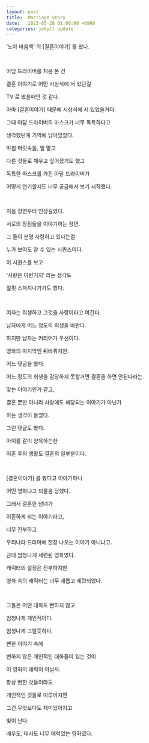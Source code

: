 ```yaml
---
layout: post
title:  Marriage Story
date:   2023-05-28 01:00:00 +0900
categories: jekyll update
---
```


‘노아 바움백’ 의 [결혼이야기] 를 봤다.

&nbsp;&nbsp;&nbsp;
&nbsp;&nbsp;&nbsp;

아담 드라이버를 처음 본 건

결혼 이야기로 어떤 시상식에 서 있던걸

TV 로 봤을때인 것 같다.

아마 [결혼이야기] 때문에 시상식에 서 있었을거다.

그때 아담 드라이버의 마스크가 너무 독특하다고

생각했던게 기억에 남아있었다.

마침 머릿속을, 일 말고

다른 것들로 채우고 싶어졌기도 했고

독특한 마스크를 가진 아담 드라이버가

어떻게 연기할지도 너무 궁금해서 보기 시작했다.

&nbsp;&nbsp;&nbsp;
&nbsp;&nbsp;&nbsp;

처음 장면부터 인상깊었다.

서로의 장점들을 이야기하는 장면.

그 둘이 분명 사랑하고 있다는걸

누가 보아도 알 수 있는 시퀀스이다.

이 시퀀스를 보고

‘사랑은 이런거지’ 라는 생각도

얼핏 스쳐지나가기도 했다.

&nbsp;&nbsp;&nbsp;
&nbsp;&nbsp;&nbsp;

여자는 희생하고 그것을 사랑이라고 여긴다.

남자에게 어느 정도의 희생을 바란다.

하지만 남자는 커리어가 우선이다.

영화의 마지막엔 뒤바뀌지만.

어느 댓글을 봤다.

어느 정도의 희생을 감당하지 못할거면 결혼을 하면 안된다라는.

맞는 이야기인거 같고,

결혼 뿐만 아니라 사랑에도 해당되는 이야기가 아닌가

하는 생각이 들었다.

그런 댓글도 봤다.

아이를 같이 양육하는한

이혼 후의 생활도 결혼의 일부분이다.

&nbsp;&nbsp;&nbsp;
&nbsp;&nbsp;&nbsp;

[결혼이야기] 를 봤다고 이야기하니

어떤 영화냐고 되물음 당했다.

그래서 결혼한 남녀가

이혼하게 되는 이야기라고,

너무 진부하고

우리나라 드라마에 한창 나오는 이야기 아니냐고.

근데 엄청나게 세련된 영화였다.

캐릭터의 설정은 진부하지만

영화 속의 캐릭터는 너무 새롭고 세련되었다.

&nbsp;&nbsp;&nbsp;
&nbsp;&nbsp;&nbsp;

그들은 어떤 대화도 뻔하지 않고

엄청나게 개인적이다.

엄청나게 그럴듯하다.

뻔한 이야기 속에

뻔하지 않은 개인적인 대화들이 있는 것이

이 영화의 매력이 아닐까.

항상 뻔한 것들이라도

개인적인 것들로 이루어지면

그건 무엇보다도 재미있어지고

빛이 난다.

배우도, 대사도 너무 매력있는 영화였다.
